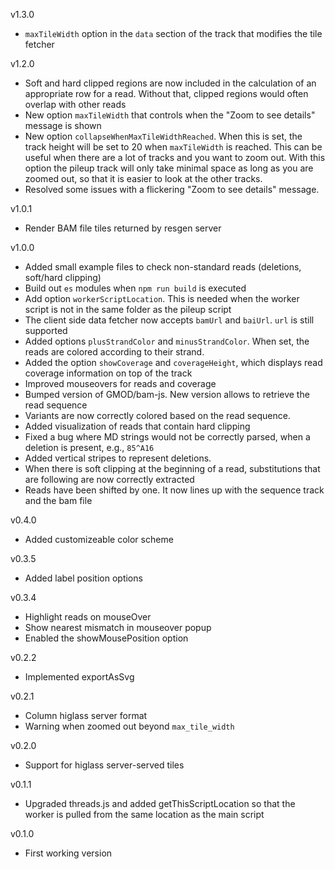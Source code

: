 v1.3.0

- `maxTileWidth` option in the `data` section of the track that modifies the tile fetcher

v1.2.0

- Soft and hard clipped regions are now included in the calculation of an appropriate row for a read. Without that, clipped regions would often overlap with other reads
- New option `maxTileWidth` that controls when the "Zoom to see details" message is shown
- New option `collapseWhenMaxTileWidthReached`. When this is set, the track height will be set to 20 when `maxTileWidth` is reached. This can be useful when there are a lot of tracks and you want to zoom out. With this option the pileup track will only take minimal space as long as you are zoomed out, so that it is easier to look at the other tracks.
- Resolved some issues with a flickering "Zoom to see details" message.

v1.0.1

- Render BAM file tiles returned by resgen server

v1.0.0

- Added small example files to check non-standard reads (deletions, soft/hard clipping)
- Build out `es` modules when `npm run build` is executed
- Add option `workerScriptLocation`. This is needed when the worker script is not in the same folder as the pileup script
- The client side data fetcher now accepts `bamUrl` and `baiUrl`. `url` is still supported
- Added options `plusStrandColor` and `minusStrandColor`. When set, the reads are colored according to their strand.
- Added the option `showCoverage` and `coverageHeight`, which displays read coverage information on top of the track
- Improved mouseovers for reads and coverage
- Bumped version of GMOD/bam-js. New version allows to retrieve the read sequence
- Variants are now correctly colored based on the read sequence.
- Added visualization of reads that contain hard clipping
- Fixed a bug where MD strings would not be correctly parsed, when a deletion is present, e.g., `85^A16`
- Added vertical stripes to represent deletions.
- When there is soft clipping at the beginning of a read, substitutions that are following are now correctly extracted
- Reads have been shifted by one. It now lines up with the sequence track and the bam file

v0.4.0

- Added customizeable color scheme

v0.3.5

- Added label position options

v0.3.4

- Highlight reads on mouseOver
- Show nearest mismatch in mouseover popup
- Enabled the showMousePosition option

v0.2.2

- Implemented exportAsSvg

v0.2.1

- Column higlass server format
- Warning when zoomed out beyond `max_tile_width`

v0.2.0

- Support for higlass server-served tiles

v0.1.1

- Upgraded threads.js and added getThisScriptLocation so that the worker is pulled from the same location as the main script

v0.1.0

- First working version
